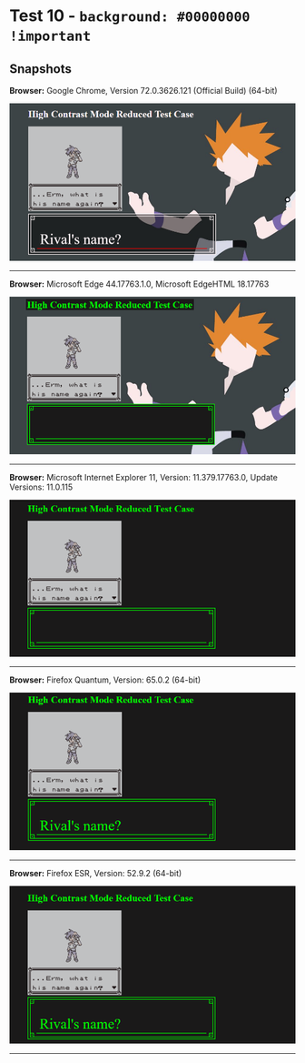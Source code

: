 # Test 10 - `background: #00000000 !important`

## Snapshots
**Browser:** Google Chrome, Version 72.0.3626.121 (Official Build) (64-bit)

![Chrome Snapshot](/10-rrggbbaa%20!important%20hex%20notation/snapshots/GoogleChrome.png)
___

**Browser:** Microsoft Edge 44.17763.1.0, Microsoft EdgeHTML 18.17763

![Edge Snapshot](/10-rrggbbaa%20!important%20hex%20notation/snapshots/MicrosoftEdge_HCM.png)
___
**Browser:** Microsoft Internet Explorer 11, Version: 11.379.17763.0, Update Versions: 11.0.115

![Internet Explorer Snapshot](/10-rrggbbaa%20!important%20hex%20notation/snapshots/InternetExplorer_HCM.png)
___
**Browser:** Firefox Quantum, Version: 65.0.2 (64-bit)

![Firefox Quantum Snapshot](/10-rrggbbaa%20!important%20hex%20notation/snapshots/FirefoxQuantum_HCM.png)
___
**Browser:** Firefox ESR, Version: 52.9.2 (64-bit)

![Firefox ESR Snapshot](/10-rrggbbaa%20!important%20hex%20notation/snapshots/FirefoxESR_HCM.png)
___
